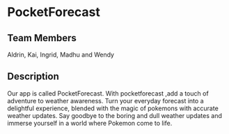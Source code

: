 # PocketForecast

## Team Members

Aldrin, Kai, Ingrid, Madhu and Wendy

## Description 
 Our app is called PocketForecast.
With pocketforecast ,add a touch of adventure to weather awareness. Turn your everyday forecast into a delightful experience, blended with the magic of pokemons with accurate weather updates. Say goodbye to the boring and dull weather updates and immerse yourself in a world where Pokemon come to life.